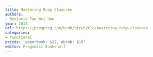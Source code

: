 ```yaml
---
title: Mastering Ruby Closures
authors:
- Benjamin Tan Wei Hao
year: 2017
url: https://pragprog.com/book/btrubyclo/mastering-ruby-closures
categories:
- functional
prices: 'paperbook: $22, ebook: $19'
editor: Pragmatic Bookshelf
---
```

